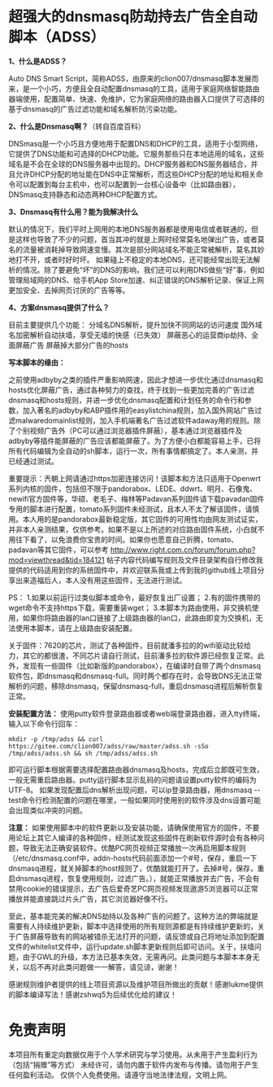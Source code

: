 # 超强大的dnsmasq防劫持去广告全自动脚本（ADSS）

**1、什么是ADSS？**

Auto DNS Smart Script，简称ADSS，由原来的clion007/dnsmasq脚本发展而来，是一个小巧，方便且全自动配置dnsmasq的工具，适用于家庭网络智能路由器端使用，配置简单、快速、免维护，它为家庭网络的路由器入口提供了可选择的基于dnsmasq的广告过滤功能和域名解析防污染功能。

**2、什么是Dnsmasq啊？**（转自百度百科）

DNSmasq是一个小巧且方便地用于配置DNS和DHCP的工具，适用于小型网络，它提供了DNS功能和可选择的DHCP功能。它服务那些只在本地适用的域名，这些域名是不会在全球的DNS服务器中出现的。DHCP服务器和DNS服务器结合，并且允许DHCP分配的地址能在DNS中正常解析，而这些DHCP分配的地址和相关命令可以配置到每台主机中，也可以配置到一台核心设备中（比如路由器），DNSmasq支持静态和动态两种DHCP配置方式。

**3、Dnsmasq有什么用？能为我解决什么**

默认的情况下，我们平时上网用的本地DNS服务器都是使用电信或者联通的，但是这样也导致了不少的问题，首当其冲的就是上网时经常莫名地弹出广告，或者莫名的流量被消耗掉导致网速变慢。其次是部分网站域名不能正常被解析，莫名其妙地打不开，或者时好时坏。
如果碰上不稳定的本地DNS，还可能经常出现无法解析的情况。除了要避免“坏”的DNS的影响，我们还可以利用DNS做些“好”事，例如管理局域网的DNS、给手机App Store加速、纠正错误的DNS解析记录、保证上网更加安全、去掉网页讨厌的广告等等。

**4、方案dnsmasq提供了什么？**

目前主要提供几个功能：
分域名DNS解析，提升加快不同网站的访问速度
国外域名加密解析自动扶墙，享受无墙的快感（已失效）
屏蔽恶心的运营商ip劫持、全面屏蔽广告
屏蔽掉大部分广告的hosts

**写本脚本的缘由：**

之前使用adbyby之类的插件严重影响网速，因此才想进一步优化通过dnsmasq和hosts优化屏蔽广告，通过各种努力的查找，终于找到一些更加完善的广告过滤dnsmasq和hosts规则，并进一步优化dnsmasq配置和计划任务的命令行和参数，加入著名的adbyby和ABP插件用的easylistchina规则，加入国外网站广告过滤malwaredomainlist规则，加入手机端著名广告过滤软件adaway用的规则。除了个别视频广告外（PC可以通过浏览器插件屏蔽），基本通过浏览器插件及adbyby等插件能屏蔽的广告应该都能屏蔽了。为了方便小白都能容易上手，已将所有代码编辑为全自动的sh脚本，运行一次，所有事情都搞定了。本人亲测，并已经通过测试。

重要提示：兲朝上网请通过https加密连接访问！该脚本和方法只适用于Openwrt系列内核的固件，包括但不限于pandorabox、LEDE、ddwrt、明月、石像鬼、newifi官方固件等，华硕、老毛子、梅林等Padavan系列固件请下载pavadan固件专用的脚本进行配置，tomato系列固件未经测试，且本人不太了解该固件，请慎用。本人用的是pandorabox最新稳定版，其它固件的可用性均由网友测试证实，并非本人亲测结果，仅供参考。如果不是以上所述的对应路由固件系统，小白就不用往下看了，以免浪费你宝贵的时间。如果你也愿意自己折腾，tomato、padavan等其它固件，可以参考 http://www.right.com.cn/forum/forum.php?mod=viewthread&tid=184121 帖子内容代码编写规则及文件目录架构自行修改我提供的代码适用到你的系统固件中，并欢迎联系我或上传到我的github线上项目分享出来造福后人，本人没有用这些固件，无法进行测试。

PS：
1.如果以前运行过类似脚本或命令，最好恢复出厂设置；
2.有的固件携带的wget命令不支持https下载，需要重装wget；
3.本脚本为路由使用，非交换机使用，如果你将路由器的lan口链接了上级路由器的lan口，此路由即变为交换机，无法使用本脚本，请在上级路由安装配置。

关于固件：7620的芯片，测试了各种固件，目前就潘多拉的的wifi驱动比较给力，其它的都很渣，不同芯片请自行测试，目前潘多拉的软件源已经恢复正常。此外，发现有一些固件（比如新版的pandorabox），在编译时自带了两个dnsmasq软件包，即dnsmasq和dnsmasq-full。同时两个都存在时，会导致DNS无法正常解析的问题，移除dnsmasq，保留dnsmasq-full，重启dnsmasq进程后解析恢复正常。

**安装配置方法：**
使用putty软件登录路由器或者web端登录路由器，进入tty终端，输入以下命令行回车：
```
mkdir -p /tmp/adss && curl https://gitee.com/clion007/adss/raw/master/adss.sh -sSo /tmp/adss/adss.sh && sh /tmp/adss/adss.sh
```
即可运行脚本根据需要选择配置路由器dnsmasq及hosts，完成后立即既可生效，一般无需重启路由器。putty运行脚本显示乱码的问题请设置putty软件的编码为UTF-8。
如果发现配置后dns解析出现问题，可以ip登录路由器，用dnsmasq --test命令行检测配置的问题在哪里，一般如果同时使用别的软件涉及dns设置可能会出现类似冲突的问题。

**注意：**
如果使用脚本中的软件更新以及安装功能，请确保使用官方的固件，不要用论坛上其它人编译的各种固件，经测试发现这些固件在刷新软件源时会有各种问题，导致无法正确安装软件。优酷PC网页视频正常播放一次再启用脚本规则（/etc/dnsmasq.conf中，addn-hosts代码前面添加一个#号，保存，重启一下dnsmasq进程，就关掉脚本的host规则了，优酷就能打开了。去掉#号，保存，重启dnsmasq进程，恢复使用规则，过滤广告。），就能正常播放并去广告，不会有禁用cookie的错误提示，去广告后爱奇艺PC网页视频发现遨游5浏览器可以正常播放并能直接跳过片头广告，其它浏览器好像不行。

至此，基本能完美的解决DNS劫持以及各种广告的问题了。这种方法的弊端就是需要有人持续维护更新，脚本中选择使用的所有规则源都是有持续维护更新的，关于广告屏蔽导致有的网站被错杀无法打开的问题，请反馈或自己将地址添加到配置文件的whitelist文件中，运行update.sh脚本更新规则后即可访问。关于，扶墙问题，由于GWL的升级，本方法已基本失效，无需再问。此类问题与本脚本本身无关，以后不再对此类问题做一一解答，请见谅，谢谢！

感谢规则维护者提供的线上项目资源以及维护项目所做出的贡献！感谢lukme提供的脚本编译写法！感谢zshwq5为后续优化给的建议！

# 免责声明

本项目所有重定向数据仅用于个人学术研究与学习使用。从未用于产生盈利行为（包括“捐赠”等方式）
未经许可，请勿内置于软件内发布与传播。请勿用于产生任何盈利活动。
仅供个人免费使用。请遵守当地法律法规，文明上网。
